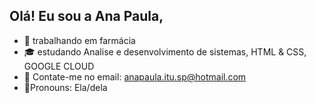 ## Olá! Eu sou a Ana Paula,
- 💼 trabalhando em farmácia
- 🎓 estudando Analise e desenvolvimento de sistemas, HTML & CSS, GOOGLE CLOUD
- 📧 Contate-me no email: anapaula.itu.sp@hotmail.com
- 👩Pronouns: Ela/dela
